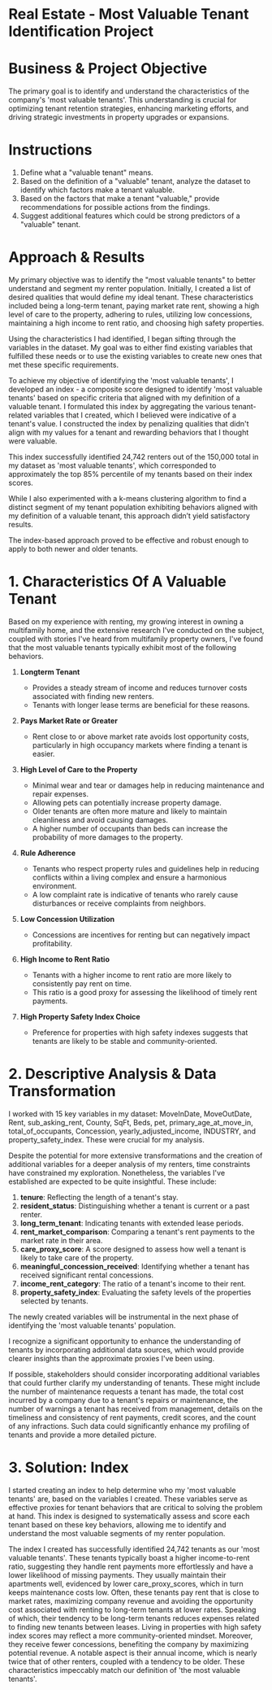 # Real Estate - Most Valuable Tenant Identification Project

# Business & Project Objective
The primary goal is to identify and understand the characteristics of the company's 'most valuable tenants'. 
This understanding is crucial for optimizing tenant retention strategies, enhancing marketing efforts, 
and driving strategic investments in property upgrades or expansions.

# Instructions
1. Define what a "valuable tenant" means.
2. Based on the definition of a "valuable" tenant, analyze the dataset to identify which factors make a tenant valuable.
3. Based on the factors that make a tenant "valuable," provide recommendations for possible actions from the findings.
4. Suggest additional features which could be strong predictors of a "valuable" tenant.

# Approach & Results
My primary objective was to identify the "most valuable tenants" to better understand and segment my renter population. Initially, I created a list of desired qualities that would define my ideal tenant. These characteristics included being a long-term tenant, paying market rate rent, showing a high level of care to the property, adhering to rules, utilizing low concessions, maintaining a high income to rent ratio, and choosing high safety properties.

Using the characteristics I had identified, I began sifting through the variables in the dataset. My goal was to either find existing variables that fulfilled these needs or to use the existing variables to create new ones that met these specific requirements.

To achieve my objective of identifying the 'most valuable tenants', I developed an index - a composite score designed to identify 'most valuable tenants' based on specific criteria that aligned with my definition of a valuable tenant. I formulated this index by aggregating the various tenant-related variables that I created, which I believed were indicative of a tenant's value. I constructed the index by penalizing qualities that didn't align with my values for a tenant and rewarding behaviors that I thought were valuable.

This index successfully identified 24,742 renters out of the 150,000 total in my dataset as 'most valuable tenants', which corresponded to approximately the top 85% percentile of my tenants based on their index scores. 

While I also experimented with a k-means clustering algorithm to find a distinct segment of my tenant population exhibiting behaviors aligned with my definition of a valuable tenant, this approach didn’t yield satisfactory results.

The index-based approach proved to be effective and robust enough to apply to both newer and older tenants.

# 1. Characteristics Of A Valuable Tenant
Based on my experience with renting, my growing interest in owning a multifamily home, and the extensive research I've conducted on the subject, coupled with stories I've heard from multifamily property owners, I've found that the most valuable tenants typically exhibit most of the following behaviors.

1. **Longterm Tenant**
   + Provides a steady stream of income and reduces turnover costs associated with finding new renters.
   + Tenants with longer lease terms are beneficial for these reasons.


2. **Pays Market Rate or Greater** 
    + Rent close to or above market rate avoids lost opportunity costs, particularly in high occupancy markets where finding a tenant is easier.


3. **High Level of Care to the Property** 
    + Minimal wear and tear or damages help in reducing maintenance and repair expenses.
    + Allowing pets can potentially increase property damage.
    + Older tenants are often more mature and likely to maintain cleanliness and avoid causing damages.
    + A higher number of occupants than beds can increase the probability of more damages to the property.


4. **Rule Adherence** 
    + Tenants who respect property rules and guidelines help in reducing conflicts within a living complex and ensure a harmonious environment.
    + A low complaint rate is indicative of tenants who rarely cause disturbances or receive complaints from neighbors.
    

5. **Low Concession Utilization**
    + Concessions are incentives for renting but can negatively impact profitability.


6. **High Income to Rent Ratio**
    + Tenants with a higher income to rent ratio are more likely to consistently pay rent on time.
    + This ratio is a good proxy for assessing the likelihood of timely rent payments.


7. **High Property Safety Index Choice**
    + Preference for properties with high safety indexes suggests that tenants are likely to be stable and community-oriented.


# 2. Descriptive Analysis & Data Transformation

I worked with 15 key variables in my dataset: MoveInDate, MoveOutDate, Rent, sub_asking_rent, County, SqFt, Beds, pet, primary_age_at_move_in, total_of_occupants, Concession, yearly_adjusted_income, INDUSTRY, and property_safety_index. These were crucial for my analysis.

Despite the potential for more extensive transformations and the creation of additional variables for a deeper analysis of my renters, time constraints have constrained my exploration. Nonetheless, the variables I've established are expected to be quite insightful. These include:

1. **tenure**: Reflecting the length of a tenant's stay.
2. **resident_status**: Distinguishing whether a tenant is current or a past renter.
3. **long_term_tenant**: Indicating tenants with extended lease periods.
4. **rent_market_comparison**: Comparing a tenant's rent payments to the market rate in their area.
5. **care_proxy_score**: A score designed to assess how well a tenant is likely to take care of the property.
6. **meaningful_concession_received**: Identifying whether a tenant has received significant rental concessions.
7. **income_rent_category**: The ratio of a tenant's income to their rent.
8. **property_safety_index**: Evaluating the safety levels of the properties selected by tenants.

The newly created variables will be instrumental in the next phase of identifying the 'most valuable tenants' population.

I recognize a significant opportunity to enhance the understanding of tenants by incorporating additional data sources, which would provide clearer insights than the approximate proxies I've been using.

If possible, stakeholders should consider incorporating additional variables that could further clarify my understanding of tenants. These might include the number of maintenance requests a tenant has made, the total cost incurred by a company due to a tenant's repairs or maintenance, the number of warnings a tenant has received from management, details on the timeliness and consistency of rent payments, credit scores, and the count of any infractions. Such data could significantly enhance my profiling of tenants and provide a more detailed picture.

# 3. Solution: Index

I started creating an index to help determine who my 'most valuable tenants' are, based on the variables I created. These variables serve as effective proxies for tenant behaviors that are critical to solving the problem at hand. This index is designed to systematically assess and score each tenant based on these key behaviors, allowing me to identify and understand the most valuable segments of my renter population.

The index I created has successfully identified 24,742 tenants as our 'most valuable tenants'. These tenants typically boast a higher income-to-rent ratio, suggesting they handle rent payments more effortlessly and have a lower likelihood of missing payments. They usually maintain their apartments well, evidenced by lower care_proxy_scores, which in turn keeps maintenance costs low. Often, these tenants pay rent that is close to market rates, maximizing company revenue and avoiding the opportunity cost associated with renting to long-term tenants at lower rates. Speaking of which, their tendency to be long-term tenants reduces expenses related to finding new tenants between leases. Living in properties with high safety index scores may reflect a more community-oriented mindset. Moreover, they receive fewer concessions, benefiting the company by maximizing potential revenue. A notable aspect is their annual income, which is nearly twice that of other renters, coupled with a tendency to be older. These characteristics impeccably match our definition of 'the most valuable tenants'.
